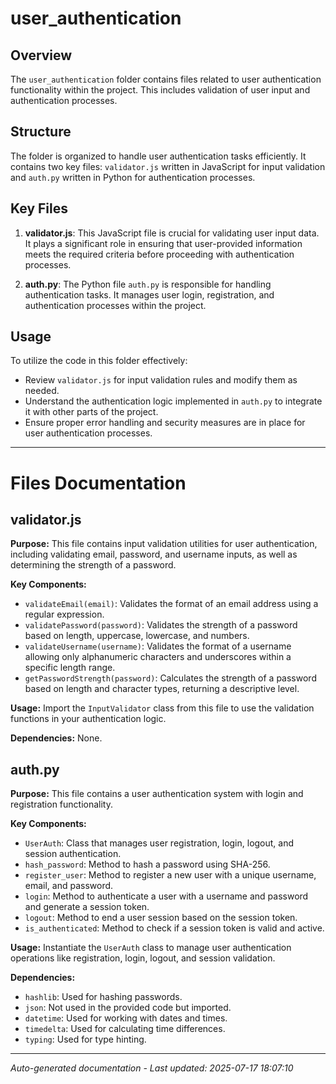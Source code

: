 # user_authentication

## Overview
The `user_authentication` folder contains files related to user authentication functionality within the project. This includes validation of user input and authentication processes.

## Structure
The folder is organized to handle user authentication tasks efficiently. It contains two key files: `validator.js` written in JavaScript for input validation and `auth.py` written in Python for authentication processes.

## Key Files
1. **validator.js**: This JavaScript file is crucial for validating user input data. It plays a significant role in ensuring that user-provided information meets the required criteria before proceeding with authentication processes.
   
2. **auth.py**: The Python file `auth.py` is responsible for handling authentication tasks. It manages user login, registration, and authentication processes within the project.

## Usage
To utilize the code in this folder effectively:
- Review `validator.js` for input validation rules and modify them as needed.
- Understand the authentication logic implemented in `auth.py` to integrate it with other parts of the project.
- Ensure proper error handling and security measures are in place for user authentication processes.

---

# Files Documentation

## validator.js

**Purpose:** This file contains input validation utilities for user authentication, including validating email, password, and username inputs, as well as determining the strength of a password.

**Key Components:**
- `validateEmail(email)`: Validates the format of an email address using a regular expression.
- `validatePassword(password)`: Validates the strength of a password based on length, uppercase, lowercase, and numbers.
- `validateUsername(username)`: Validates the format of a username allowing only alphanumeric characters and underscores within a specific length range.
- `getPasswordStrength(password)`: Calculates the strength of a password based on length and character types, returning a descriptive level.

**Usage:** Import the `InputValidator` class from this file to use the validation functions in your authentication logic.

**Dependencies:** None.

## auth.py

**Purpose:** This file contains a user authentication system with login and registration functionality.

**Key Components:**
- `UserAuth`: Class that manages user registration, login, logout, and session authentication.
- `hash_password`: Method to hash a password using SHA-256.
- `register_user`: Method to register a new user with a unique username, email, and password.
- `login`: Method to authenticate a user with a username and password and generate a session token.
- `logout`: Method to end a user session based on the session token.
- `is_authenticated`: Method to check if a session token is valid and active.

**Usage:** Instantiate the `UserAuth` class to manage user authentication operations like registration, login, logout, and session validation.

**Dependencies:** 
- `hashlib`: Used for hashing passwords.
- `json`: Not used in the provided code but imported.
- `datetime`: Used for working with dates and times.
- `timedelta`: Used for calculating time differences.
- `typing`: Used for type hinting.

---
*Auto-generated documentation - Last updated: 2025-07-17 18:07:10*
